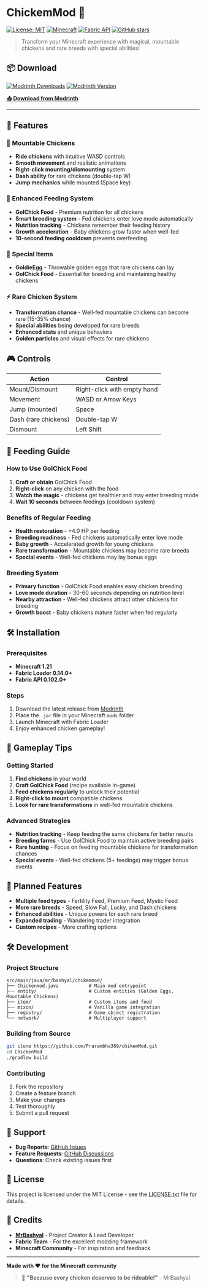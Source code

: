 # ChickemMod 🐔

[![License: MIT](https://img.shields.io/badge/License-MIT-yellow.svg)](https://opensource.org/licenses/MIT)
[![Minecraft](https://img.shields.io/badge/Minecraft-1.21-green)](https://minecraft.net)
[![Fabric API](https://img.shields.io/badge/Fabric%20API-0.102.0+-blueviolet)](https://fabricmc.net)
[![GitHub stars](https://img.shields.io/github/stars/Prarambha369/chikemMod?style=social)](https://github.com/Prarambha369/chikemMod/stargazers)

> Transform your Minecraft experience with magical, mountable chickens and rare breeds with special abilities!

## 📦 Download

[![Modrinth Downloads](https://img.shields.io/modrinth/dt/chikem-mod?color=00AF5C&label=Downloads&logo=modrinth&style=for-the-badge)](https://modrinth.com/mod/chikem-mod)
[![Modrinth Version](https://img.shields.io/modrinth/v/chikem-mod?color=00AF5C&label=Latest%20Version&logo=modrinth&style=for-the-badge)](https://modrinth.com/mod/chikem-mod/versions)

**[📥 Download from Modrinth](https://modrinth.com/mod/chikem-mod/versions)**

---

## 🚀 Features

### 🐓 Mountable Chickens
- **Ride chickens** with intuitive WASD controls
- **Smooth movement** and realistic animations
- **Right-click mounting/dismounting** system
- **Dash ability** for rare chickens (double-tap W)
- **Jump mechanics** while mounted (Space key)

### 🍯 Enhanced Feeding System
- **GolChick Food** - Premium nutrition for all chickens
- **Smart breeding system** - Fed chickens enter love mode automatically
- **Nutrition tracking** - Chickens remember their feeding history
- **Growth acceleration** - Baby chickens grow faster when well-fed
- **10-second feeding cooldown** prevents overfeeding

### 🌟 Special Items
- **GoldieEgg** - Throwable golden eggs that rare chickens can lay
- **GolChick Food** - Essential for breeding and maintaining healthy chickens

### ⚡ Rare Chicken System
- **Transformation chance** - Well-fed mountable chickens can become rare (15-35% chance)
- **Special abilities** being developed for rare breeds
- **Enhanced stats** and unique behaviors
- **Golden particles** and visual effects for rare chickens

## 🎮 Controls

| Action | Control |
|--------|---------|
| Mount/Dismount | Right-click with empty hand |
| Movement | WASD or Arrow Keys |
| Jump (mounted) | Space |
| Dash (rare chickens) | Double-tap W |
| Dismount | Left Shift |

## 🍯 Feeding Guide

### How to Use GolChick Food
1. **Craft or obtain** GolChick Food
2. **Right-click** on any chicken with the food
3. **Watch the magic** - chickens get healthier and may enter breeding mode
4. **Wait 10 seconds** between feedings (cooldown system)

### Benefits of Regular Feeding
- **Health restoration** - +4.0 HP per feeding
- **Breeding readiness** - Fed chickens automatically enter love mode
- **Baby growth** - Accelerated growth for young chickens
- **Rare transformation** - Mountable chickens may become rare breeds
- **Special events** - Well-fed chickens may lay bonus eggs

### Breeding System
- **Primary function** - GolChick Food enables easy chicken breeding
- **Love mode duration** - 30-60 seconds depending on nutrition level
- **Nearby attraction** - Well-fed chickens attract other chickens for breeding
- **Growth boost** - Baby chickens mature faster when fed regularly

## 🛠️ Installation

### Prerequisites
- **Minecraft 1.21**
- **Fabric Loader 0.14.0+**
- **Fabric API 0.102.0+**

### Steps
1. Download the latest release from [Modrinth](https://modrinth.com/mod/chikem-mod)
2. Place the `.jar` file in your Minecraft `mods` folder
3. Launch Minecraft with Fabric Loader
4. Enjoy enhanced chicken gameplay!

## 🎯 Gameplay Tips

### Getting Started
1. **Find chickens** in your world
2. **Craft GolChick Food** (recipe available in-game)
3. **Feed chickens regularly** to unlock their potential
4. **Right-click to mount** compatible chickens
5. **Look for rare transformations** in well-fed mountable chickens

### Advanced Strategies
- **Nutrition tracking** - Keep feeding the same chickens for better results
- **Breeding farms** - Use GolChick Food to maintain active breeding pairs
- **Rare hunting** - Focus on feeding mountable chickens for transformation chances
- **Special events** - Well-fed chickens (5+ feedings) may trigger bonus events

## 🔮 Planned Features

- **Multiple feed types** - Fertility Feed, Premium Feed, Mystic Feed
- **More rare breeds** - Speed, Slow Fall, Lucky, and Dash chickens
- **Enhanced abilities** - Unique powers for each rare breed
- **Expanded trading** - Wandering trader integration
- **Custom recipes** - More crafting options

## 🛠️ Development

### Project Structure
```
src/main/java/mr/bashyal/chikemmod/
├── Chickenmod.java           # Main mod entrypoint
├── entity/                   # Custom entities (Golden Eggs, Mountable Chickens)
├── item/                     # Custom items and food
├── mixin/                    # Vanilla game integration
├── registry/                 # Game object registration
└── network/                  # Multiplayer support
```

### Building from Source
```bash
git clone https://github.com/Prarambha369/chikemMod.git
cd ChickenMod
./gradlew build
```

### Contributing
1. Fork the repository
2. Create a feature branch
3. Make your changes
4. Test thoroughly
5. Submit a pull request

## 🤝 Support

- **Bug Reports**: [GitHub Issues](https://github.com/Prarambha369/chikemMod/issues)
- **Feature Requests**: [GitHub Discussions](https://github.com/Prarambha369/chikemMod/discussions)
- **Questions**: Check existing issues first

## 📜 License

This project is licensed under the MIT License - see the [LICENSE.txt](LICENSE.txt) file for details.

## 👥 Credits

- **[MrBashyal](https://github.com/Prarambha369)** - Project Creator & Lead Developer
- **Fabric Team** - For the excellent modding framework
- **Minecraft Community** - For inspiration and feedback

---

**Made with ❤️ for the Minecraft community**

> 🐔 **"Because every chicken deserves to be rideable!"** - MrBashyal
